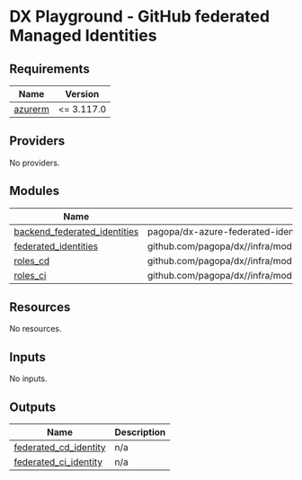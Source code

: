 # DX Playground - GitHub federated Managed Identities

<!-- BEGIN_TF_DOCS -->
## Requirements

| Name | Version |
|------|---------|
| <a name="requirement_azurerm"></a> [azurerm](#requirement\_azurerm) | <= 3.117.0 |

## Providers

No providers.

## Modules

| Name | Source | Version |
|------|--------|---------|
| <a name="module_backend_federated_identities"></a> [backend\_federated\_identities](#module\_backend\_federated\_identities) | pagopa/dx-azure-federated-identity-with-github/azurerm | 0.0.2 |
| <a name="module_federated_identities"></a> [federated\_identities](#module\_federated\_identities) | github.com/pagopa/dx//infra/modules/azure_federated_identity_with_github | 19b6c8a118cdd60671d603dac87d3663089d72a7 |
| <a name="module_roles_cd"></a> [roles\_cd](#module\_roles\_cd) | github.com/pagopa/dx//infra/modules/azure_role_assignments | 19b6c8a118cdd60671d603dac87d3663089d72a7 |
| <a name="module_roles_ci"></a> [roles\_ci](#module\_roles\_ci) | github.com/pagopa/dx//infra/modules/azure_role_assignments | 19b6c8a118cdd60671d603dac87d3663089d72a7 |

## Resources

No resources.

## Inputs

No inputs.

## Outputs

| Name | Description |
|------|-------------|
| <a name="output_federated_cd_identity"></a> [federated\_cd\_identity](#output\_federated\_cd\_identity) | n/a |
| <a name="output_federated_ci_identity"></a> [federated\_ci\_identity](#output\_federated\_ci\_identity) | n/a |
<!-- END_TF_DOCS -->